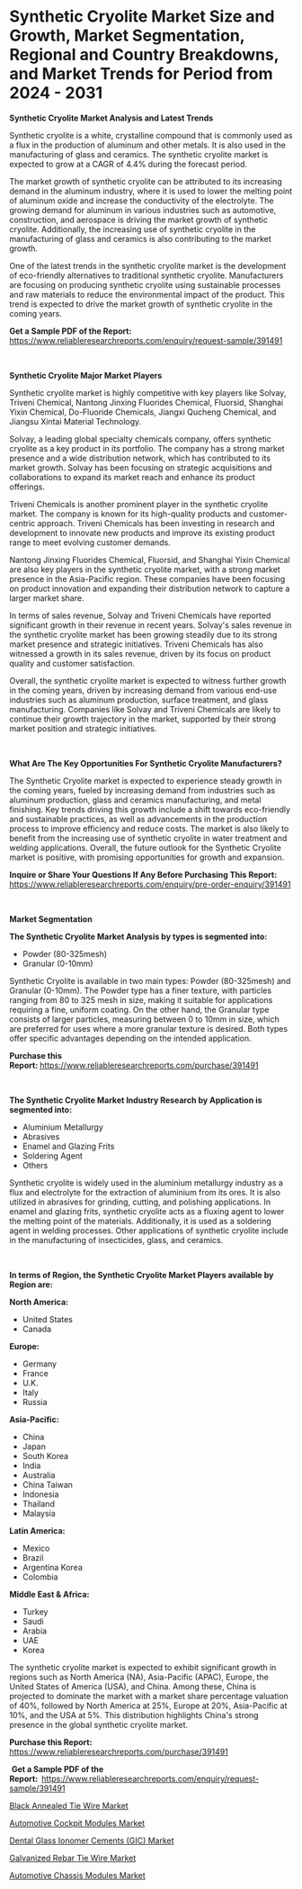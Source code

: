 <p><h1>Synthetic Cryolite Market Size and Growth, Market Segmentation, Regional and Country Breakdowns, and Market Trends for Period from 2024 -  2031</h1></p><p><strong>Synthetic Cryolite Market Analysis and Latest Trends</strong></p>
<p><p>Synthetic cryolite is a white, crystalline compound that is commonly used as a flux in the production of aluminum and other metals. It is also used in the manufacturing of glass and ceramics. The synthetic cryolite market is expected to grow at a CAGR of 4.4% during the forecast period. </p><p>The market growth of synthetic cryolite can be attributed to its increasing demand in the aluminum industry, where it is used to lower the melting point of aluminum oxide and increase the conductivity of the electrolyte. The growing demand for aluminum in various industries such as automotive, construction, and aerospace is driving the market growth of synthetic cryolite. Additionally, the increasing use of synthetic cryolite in the manufacturing of glass and ceramics is also contributing to the market growth.</p><p>One of the latest trends in the synthetic cryolite market is the development of eco-friendly alternatives to traditional synthetic cryolite. Manufacturers are focusing on producing synthetic cryolite using sustainable processes and raw materials to reduce the environmental impact of the product. This trend is expected to drive the market growth of synthetic cryolite in the coming years.</p></p>
<p><strong>Get a Sample PDF of the Report:&nbsp;</strong> <a href="https://www.reliableresearchreports.com/enquiry/request-sample/391491">https://www.reliableresearchreports.com/enquiry/request-sample/391491</a></p>
<p>&nbsp;</p>
<p><strong>Synthetic Cryolite Major Market Players</strong></p>
<p><p>Synthetic cryolite market is highly competitive with key players like Solvay, Triveni Chemical, Nantong Jinxing Fluorides Chemical, Fluorsid, Shanghai Yixin Chemical, Do-Fluoride Chemicals, Jiangxi Qucheng Chemical, and Jiangsu Xintai Material Technology. </p><p>Solvay, a leading global specialty chemicals company, offers synthetic cryolite as a key product in its portfolio. The company has a strong market presence and a wide distribution network, which has contributed to its market growth. Solvay has been focusing on strategic acquisitions and collaborations to expand its market reach and enhance its product offerings.</p><p>Triveni Chemicals is another prominent player in the synthetic cryolite market. The company is known for its high-quality products and customer-centric approach. Triveni Chemicals has been investing in research and development to innovate new products and improve its existing product range to meet evolving customer demands.</p><p>Nantong Jinxing Fluorides Chemical, Fluorsid, and Shanghai Yixin Chemical are also key players in the synthetic cryolite market, with a strong market presence in the Asia-Pacific region. These companies have been focusing on product innovation and expanding their distribution network to capture a larger market share.</p><p>In terms of sales revenue, Solvay and Triveni Chemicals have reported significant growth in their revenue in recent years. Solvay's sales revenue in the synthetic cryolite market has been growing steadily due to its strong market presence and strategic initiatives. Triveni Chemicals has also witnessed a growth in its sales revenue, driven by its focus on product quality and customer satisfaction.</p><p>Overall, the synthetic cryolite market is expected to witness further growth in the coming years, driven by increasing demand from various end-use industries such as aluminum production, surface treatment, and glass manufacturing. Companies like Solvay and Triveni Chemicals are likely to continue their growth trajectory in the market, supported by their strong market position and strategic initiatives.</p></p>
<p>&nbsp;</p>
<p><strong>What Are The Key Opportunities For Synthetic Cryolite Manufacturers?</strong></p>
<p><p>The Synthetic Cryolite market is expected to experience steady growth in the coming years, fueled by increasing demand from industries such as aluminum production, glass and ceramics manufacturing, and metal finishing. Key trends driving this growth include a shift towards eco-friendly and sustainable practices, as well as advancements in the production process to improve efficiency and reduce costs. The market is also likely to benefit from the increasing use of synthetic cryolite in water treatment and welding applications. Overall, the future outlook for the Synthetic Cryolite market is positive, with promising opportunities for growth and expansion.</p></p>
<p><strong>Inquire or Share Your Questions If Any Before Purchasing This Report:</strong> <a href="https://www.reliableresearchreports.com/enquiry/pre-order-enquiry/391491">https://www.reliableresearchreports.com/enquiry/pre-order-enquiry/391491</a></p>
<p>&nbsp;</p>
<p><strong>Market Segmentation</strong></p>
<p><strong>The Synthetic Cryolite Market Analysis by types is segmented into:</strong></p>
<p><ul><li>Powder (80-325mesh)</li><li>Granular (0-10mm)</li></ul></p>
<p><p>Synthetic Cryolite is available in two main types: Powder (80-325mesh) and Granular (0-10mm). The Powder type has a finer texture, with particles ranging from 80 to 325 mesh in size, making it suitable for applications requiring a fine, uniform coating. On the other hand, the Granular type consists of larger particles, measuring between 0 to 10mm in size, which are preferred for uses where a more granular texture is desired. Both types offer specific advantages depending on the intended application.</p></p>
<p><strong>Purchase this Report:&nbsp;</strong><a href="https://www.reliableresearchreports.com/purchase/391491">https://www.reliableresearchreports.com/purchase/391491</a></p>
<p>&nbsp;</p>
<p><strong>The Synthetic Cryolite Market Industry Research by Application is segmented into:</strong></p>
<p><ul><li>Aluminium Metallurgy</li><li>Abrasives</li><li>Enamel and Glazing Frits</li><li>Soldering Agent</li><li>Others</li></ul></p>
<p><p>Synthetic cryolite is widely used in the aluminium metallurgy industry as a flux and electrolyte for the extraction of aluminium from its ores. It is also utilized in abrasives for grinding, cutting, and polishing applications. In enamel and glazing frits, synthetic cryolite acts as a fluxing agent to lower the melting point of the materials. Additionally, it is used as a soldering agent in welding processes. Other applications of synthetic cryolite include in the manufacturing of insecticides, glass, and ceramics.</p></p>
<p>&nbsp;</p>
<p><strong>In terms of Region, the Synthetic Cryolite Market Players available by Region are:</strong></p>
<p>
    <p> <strong> North America: </strong>
        <ul>
            <li>United States</li>
            <li>Canada</li>
        </ul>
        </p> 
    <p> <strong> Europe: </strong>
        <ul>
            <li>Germany</li>
            <li>France</li>
            <li>U.K.</li>
            <li>Italy</li>
            <li>Russia</li>
        </ul>
        </p> 
    <p> <strong> Asia-Pacific: </strong>
        <ul>
            <li>China</li>
            <li>Japan</li>
            <li>South Korea</li>
            <li>India</li>
            <li>Australia</li>
            <li>China Taiwan</li>
            <li>Indonesia</li>
            <li>Thailand</li>
            <li>Malaysia</li>
        </ul>
        </p> 
    <p> <strong> Latin America: </strong>
        <ul>
            <li>Mexico</li>
            <li>Brazil</li>
            <li>Argentina Korea</li>
            <li>Colombia</li>
        </ul>
        </p> 
    <p> <strong> Middle East & Africa: </strong>
        <ul>
            <li>Turkey</li>
            <li>Saudi</li>
            <li>Arabia</li>
            <li>UAE</li>
            <li>Korea</li>
        </ul>
    </p>
    </p>
<p><p>The synthetic cryolite market is expected to exhibit significant growth in regions such as North America (NA), Asia-Pacific (APAC), Europe, the United States of America (USA), and China. Among these, China is projected to dominate the market with a market share percentage valuation of 40%, followed by North America at 25%, Europe at 20%, Asia-Pacific at 10%, and the USA at 5%. This distribution highlights China's strong presence in the global synthetic cryolite market.</p></p>
<p><strong>Purchase this Report: </strong><a href="https://www.reliableresearchreports.com/purchase/391491">https://www.reliableresearchreports.com/purchase/391491</a></p>
<p>&nbsp;<strong>Get a Sample PDF of the Report:&nbsp;&nbsp;</strong><a href="https://www.reliableresearchreports.com/enquiry/request-sample/391491">https://www.reliableresearchreports.com/enquiry/request-sample/391491</a></p>
<p><strong></strong></p>
<p><p><a href="https://view.publitas.com/reportprime-1/black-annealed-tie-wire-market-size-market-share-and-global-market-analysis-report-2024-2031/">Black Annealed Tie Wire Market</a></p><p><a href="https://silk-columnist-571.notion.site/Automotive-Cockpit-Modules-Market-Size-Share-Trends-Analysis-Report-By-Material-By-Type-By-End--47246526b8c64ecaa0b34cddd2e95388">Automotive Cockpit Modules Market</a></p><p><a href="https://silk-columnist-571.notion.site/Dental-Glass-Ionomer-Cements-GIC-Market-Size-Growing-and-Forecasted-for-period-from-2024-2031-an-f354516c11d843c5826e16a1d2cbc70f">Dental Glass Ionomer Cements (GIC) Market</a></p><p><a href="https://view.publitas.com/reportprime-1/galvanized-rebar-tie-wire-market-research-report-provides-critical-insights-that-can-help-shape-business-development-and-investment-strategies/">Galvanized Rebar Tie Wire Market</a></p><p><a href="https://cat-emmental-94b.notion.site/Automotive-Chassis-Modules-Market-Size-Share-Trends-Analysis-Report-By-Material-By-Type-By-End--f70db782223940b5932c0e0310eced45">Automotive Chassis Modules Market</a></p></p>